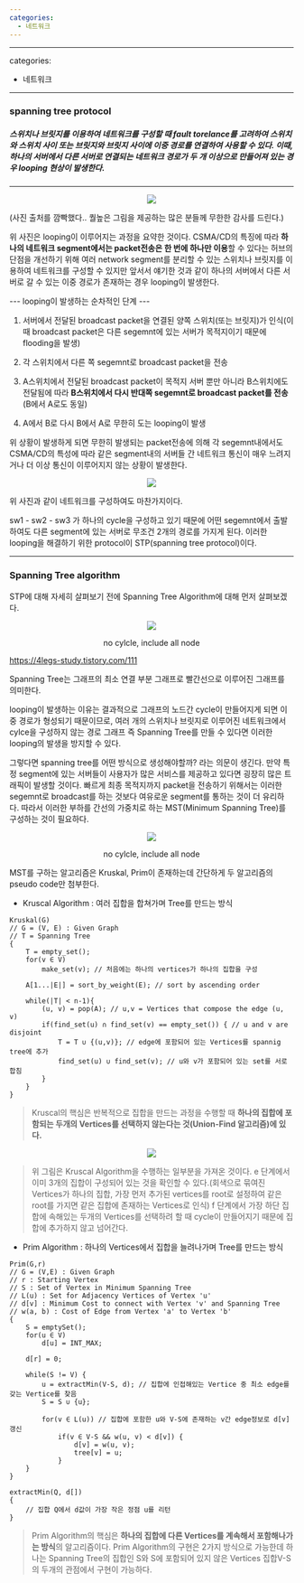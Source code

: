 ```yaml
---
categories:
  - 네트워크
---
```

---
categories:
- 네트워크
---
### spanning tree protocol

##### 스위치나 브릿지를 이용하여 네트워크를 구성할 때 fault torelance를 고려하여 스위치와 스위치 사이 또는 브릿지와 브릿지 사이에 이중 경로를 연결하여 사용할 수 있다. 이때, 하나의 서버에서 다른 서버로 연결되는 네트워크 경로가 두 개 이상으로 만들어져 있는 경우 looping 현상이 발생한다.

* * *

<p align="center">
  <img src="https://secbullet2359.github.io/milliontime/image/networklooping1.png">
</p>
(사진 출처를 깜빡했다.. 퀄높은 그림을 제공하는 많은 분들께 무한한 감사를 드린다.)

위 사진은 looping이 이루어지는 과정을 요약한 것이다. CSMA/CD의 특징에 따라 **하나의 네트워크 segment에서는 packet전송은 한 번에 하나만 이용**할 수 있다는 허브의 단점을 개선하기 위해 여러 network segment를 분리할 수 있는 스위치나 브릿지를 이용하여 네트워크를 구성할 수 있지만 앞서서 얘기한 것과 같이 하나의 서버에서 다른 서버로 갈 수 있는 이중 경로가 존재하는 경우 looping이 발생한다.

--- looping이 발생하는 순차적인 단계 ---

1. 서버에서 전달된 broadcast packet을 연결된 양쪽 스위치(또는 브릿지)가 인식(이때 broadcast packet은 다른 segemnt에 있는 서버가 목적지이기 때문에 flooding을 발생)

2. 각 스위치에서 다른 쪽 segemnt로 broadcast packet을 전송 

3. A스위치에서 전달된 broadcast packet이 목적지 서버 뿐만 아니라 B스위치에도 전달됨에 따라 **B스위치에서 다시 반대쪽 segemnt로 broadcast packet를 전송** (B에서 A로도 동일)

4. A에서 B로 다시 B에서 A로 무한히 도는 looping이 발생

위 상황이 발생하게 되면 무한히 발생되는 packet전송에 의해 각 segemnt내에서도 CSMA/CD의 특성에 따라 같은 segment내의 서버들 간 네트워크 통신이 매우 느려지거나 더 이상 통신이 이루어지지 않는 상황이 발생한다.

<p align="center">
  <img src="https://secbullet2359.github.io/milliontime/image/networklooping2.png">
</p>

위 사진과 같이 네트워크를 구성하여도 마찬가지이다. 

sw1 - sw2 - sw3 가 하나의 cycle을 구성하고 있기 때문에 어떤 segemnt에서 출발하여도 다른 segment에 있는 서버로 무조건 2개의 경로를 가지게 된다. 이러한 looping을 해결하기 위한 protocol이 STP(spanning tree protocol)이다. 

* * *

### Spanning Tree algorithm

STP에 대해 자세히 살펴보기 전에 Spanning Tree Algorithm에 대해 먼저 살펴보겠다.

<p align="center">
  <img src="https://secbullet2359.github.io/milliontime/image/sta1.png">
  <figcaption align="center">no cylcle, include all node</figcaption>
</p>

https://4legs-study.tistory.com/111

Spanning Tree는 그래프의 최소 연결 부분 그래프로 빨간선으로 이루어진 그래프를 의미한다.

looping이 발생하는 이유는 결과적으로 그래프의 노드간 cycle이 만들어지게 되면 이중 경로가 형성되기 때문이므로, 여러 개의 스위치나 브릿지로 이루어진 네트워크에서 cylce을 구성하지 않는 경로 그래프 즉 Spanning Tree를 만들 수 있다면 이러한 looping의 발생을 방지할 수 있다.

그렇다면 spanning tree를 어떤 방식으로 생성해야할까? 라는 의문이 생긴다. 만약 특정 segment에 있는 서버들이 사용자가 많은 서비스를 제공하고 있다면 굉장히 많은 트래픽이 발생할 것이다. 빠르게 최종 목적지까지 packet을 전송하기 위해서는 이러한 segemnt로 broadcast를 하는 것보다 여유로운 segment를 통하는 것이 더 유리하다. 따라서 이러한 부하를 간선의 가중치로 하는 MST(Minimum Spanning Tree)를 구성하는 것이 필요하다.

<p align="center">
  <img src="https://secbullet2359.github.io/milliontime/image/sta2.png">
  <figcaption align="center">no cylcle, include all node</figcaption>
</p>

MST를 구하는 알고리즘은 Kruskal, Prim이 존재하는데 간단하게 두 알고리즘의 pseudo code만 첨부한다.

- Kruscal Algorithm : 여러 집합을 합쳐가며 Tree를 만드는 방식

```
Kruskal(G)
// G = (V, E) : Given Graph
// T = Spanning Tree
{
	T = empty_set();
    for(v ∈ V)
    	make_set(v); // 처음에는 하나의 vertices가 하나의 집합을 구성
       
    A[1...|E|] = sort_by_weight(E); // sort by ascending order
    
    while(|T| < n-1){
    	(u, v) = pop(A); // u,v = Vertices that compose the edge (u, v)
        if(find_set(u) ∩ find_set(v) == empty_set()) { // u and v are disjoint
        	T = T ∪ {(u,v)}; // edge에 포함되어 있는 Vertices를 spannig tree에 추가
            find_set(u) ∪ find_set(v); // u와 v가 포함되어 있는 set를 서로 합침
		}
    }
}
```

> Kruscal의 핵심은 반복적으로 집합을 만드는 과정을 수행할 때 **하나의 집합에 포함되는 두개의 Vertices를 선택하지 않는다는 것(Union-Find 알고리즘)에 있다.** 

<p align="center">
  <img src="https://secbullet2359.github.io/milliontime/image/sta3.png">
</p>

> 위 그림은 Kruscal Algorithm을 수행하는 일부분을 가져온 것이다. e 단계에서 이미 3개의 집합이 구성되어 있는 것을 확인할 수 있다.(회색으로 묶여진 Vertices가 하나의 집합, 가장 먼저 추가된 vertices를 root로 설정하여 같은 root를 가지면 같은 집합에 존재하는 Vertices로 인식) f 단계에서 가장 하단 집합에 속해있는 두개의 Vertices를 선택하려 할 때 cycle이 만들어지기 때문에 집합에 추가하지 않고 넘어간다.

- Prim Algorithm : 하나의 Vertices에서 집합을 늘려나가며 Tree를 만드는 방식

```
Prim(G,r)
// G = (V,E) : Given Graph
// r : Starting Vertex
// S : Set of Vertex in Minimum Spanning Tree
// L(u) : Set for Adjacency Vertices of Vertex 'u'
// d[v] : Minimum Cost to connect with Vertex 'v' and Spanning Tree
// w(a, b) : Cost of Edge from Vertex 'a' to Vertex 'b'
{
	S = emptySet();
    for(u ∈ V)
    	d[u] = INT_MAX;
    
    d[r] = 0;
    
    while(S != V) {
    	u = extractMin(V-S, d); // 집합에 인접해있는 Vertice 중 최소 edge를 갖는 Vertice를 찾음
        S = S ∪ {u};
        
        for(v ∈ L(u)) // 집합에 포함한 u와 V-S에 존재하는 v간 edge정보로 d[v] 갱신
        	if(v ∈ V-S && w(u, v) < d[v]) {
            	d[v] = w(u, v);
                tree[v] = u;
            }
    }
}

extractMin(Q, d[])
{
	// 집합 Q에서 d값이 가장 작은 정점 u를 리턴
}
```

> Prim Algorithm의 핵심은 **하나의 집합에 다른 Vertices를 계속해서 포함해나가는 방식**의 알고리즘이다. 
Prim Algorithm의 구현은 2가지 방식으로 가능한데 하나는 Spanning Tree의 집합인 S와 S에 포함되어 있지 않은 Vertices 집합V-S의 두개의 관점에서 구현이 가능하다.
